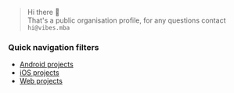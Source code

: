 > Hi there 👋  
> That's a public organisation profile, for any questions contact `hi@vibes.mba`

### Quick navigation filters
- [Android projects](https://github.com/search?q=org%3AVibesHi%20topic%3Aandroid&type=repositories)
- [iOS projects](https://github.com/search?q=org%3AVibesHi%20topic%3Aios&type=repositories)
- [Web projects](https://github.com/search?q=org%3AVibesHi%20topic%3Aweb&type=repositories)
